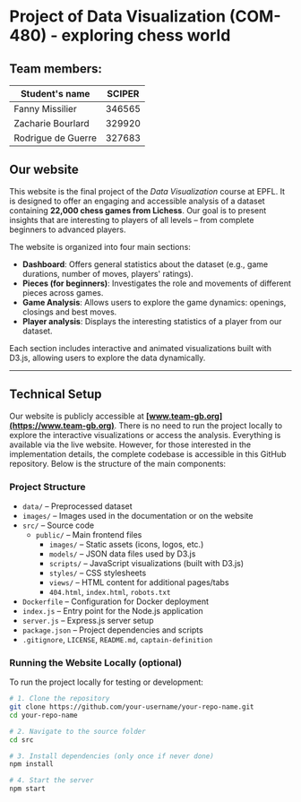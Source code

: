 # Project of Data Visualization (COM-480) - exploring chess world

## Team members:

| Student's name | SCIPER |
| -------------- | ------ |
| Fanny Missilier | 346565 |
| Zacharie Bourlard | 329920 |
| Rodrigue de Guerre | 327683 |

## Our website 

This website is the final project of the *Data Visualization* course at EPFL. It is designed to offer an engaging and accessible analysis of a dataset containing **22,000 chess games from Lichess**. Our goal is to present insights that are interesting to players of all levels – from complete beginners to advanced players.

The website is organized into four main sections:

- **Dashboard**: Offers general statistics about the dataset (e.g., game durations, number of moves, players' ratings).
- **Pieces (for beginners)**: Investigates the role and movements of different pieces across games.
- **Game Analysis**: Allows users to explore the game dynamics: openings, closings and best moves.
- **Player analysis**: Displays the interesting statistics of a player from our dataset.

Each section includes interactive and animated visualizations built with D3.js, allowing users to explore the data dynamically.

---

## Technical Setup

Our website is publicly accessible at **[www.team-gb.org](https://www.team-gb.org)**.
There is no need to run the project locally to explore the interactive visualizations or access the analysis. Everything is available via the live website.
However, for those interested in the implementation details, the complete codebase is accessible in this GitHub repository. Below is the structure of the main components:

### Project Structure

- `data/` – Preprocessed dataset  
- `images/` – Images used in the documentation or on the website  
- `src/` – Source code
  - `public/` – Main frontend files
    - `images/` – Static assets (icons, logos, etc.)  
    - `models/` – JSON data files used by D3.js  
    - `scripts/` – JavaScript visualizations (built with D3.js)  
    - `styles/` – CSS stylesheets  
    - `views/` – HTML content for additional pages/tabs  
    - `404.html`, `index.html`, `robots.txt`  
- `Dockerfile` – Configuration for Docker deployment  
- `index.js` – Entry point for the Node.js application  
- `server.js` – Express.js server setup  
- `package.json` – Project dependencies and scripts  
- `.gitignore`, `LICENSE`, `README.md`, `captain-definition`

### Running the Website Locally (optional)

To run the project locally for testing or development:

```bash
# 1. Clone the repository
git clone https://github.com/your-username/your-repo-name.git
cd your-repo-name

# 2. Navigate to the source folder
cd src

# 3. Install dependencies (only once if never done)
npm install

# 4. Start the server
npm start






